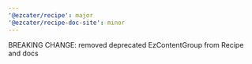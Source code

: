 ```yaml
---
'@ezcater/recipe': major
'@ezcater/recipe-doc-site': minor
---
```


BREAKING CHANGE: removed deprecated EzContentGroup from Recipe and docs
